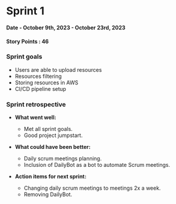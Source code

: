 # Sprint 1

**Date - October 9th, 2023 - October 23rd, 2023**

#### Story Points : 46

### Sprint goals  

- Users are able to upload resources
- Resources filtering 
- Storing resources in AWS 
- CI/CD pipeline setup

### Sprint retrospective

- **What went well:**
    - Met all sprint goals.
    - Good project jumpstart. 

- **What could have been better:**
    - Daily scrum meetings planning. 
    - Inclusion of DailyBot as a bot to automate Scrum meetings.

- **Action items for next sprint:**
    - Changing daily scrum meetings to meetings 2x a week. 
    - Removing DailyBot. 
    
